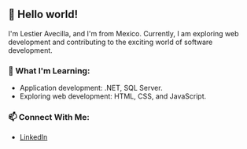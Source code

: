 ## 👋 Hello world!

I'm Lestier Avecilla, and I'm from Mexico. Currently, I am exploring web development and contributing to the exciting world of software development.

### 🚀 What I'm Learning:

- Application development: .NET, SQL Server.
- Exploring web development: HTML, CSS, and JavaScript.

### 📫 Connect With Me:

- [LinkedIn](https://www.linkedin.com/in/lestier-avecilla-alfaro-0b3a77159/)

